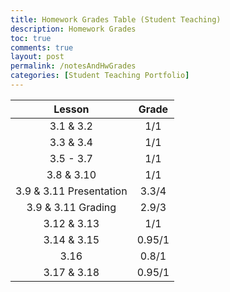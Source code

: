```yaml
---
title: Homework Grades Table (Student Teaching)
description: Homework Grades
toc: true
comments: true
layout: post
permalink: /notesAndHwGrades
categories: [Student Teaching Portfolio]
---
```


| Lesson | Grade |
| :----: | :---: |
| 3.1 & 3.2 | 1/1 |
| 3.3 & 3.4 | 1/1 |
| 3.5 - 3.7 | 1/1 |
| 3.8 & 3.10 | 1/1 |
| 3.9 & 3.11 Presentation | 3.3/4 |
| 3.9 & 3.11 Grading | 2.9/3 |
| 3.12 & 3.13 | 1/1 |
| 3.14 & 3.15 | 0.95/1 |
| 3.16 | 0.8/1 |
| 3.17 & 3.18 | 0.95/1 |